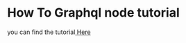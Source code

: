 # How To Graphql node tutorial

<p>you can find the tutorial<a href="https://www.howtographql.com/graphql-js/0-introduction/"> Here</a><p>